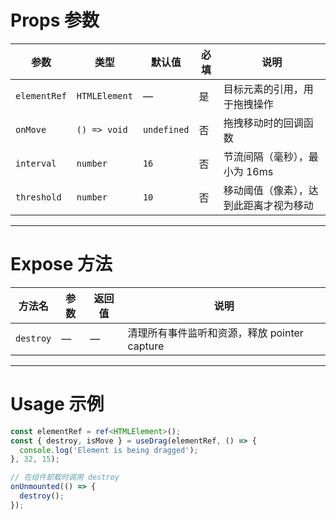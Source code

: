 # Props 参数

| 参数         | 类型                      | 默认值   | 必填 | 说明                     |
|------------|-------------------------|-------|----|------------------------|
| `elementRef` | `HTMLElement`           | —     | 是  | 目标元素的引用，用于拖拽操作       |
| `onMove`     | `() => void`            | `undefined` | 否  | 拖拽移动时的回调函数           |
| `interval`   | `number`                | `16`   | 否  | 节流间隔（毫秒），最小为 16ms    |
| `threshold`  | `number`                | `10`   | 否  | 移动阈值（像素），达到此距离才视为移动 |

---

# Expose 方法

| 方法名       | 参数 | 返回值 | 说明                     |
|-----------|----|-----|------------------------|
| `destroy` | —  | —   | 清理所有事件监听和资源，释放 pointer capture |

---

# Usage 示例

```ts
const elementRef = ref<HTMLElement>();
const { destroy, isMove } = useDrag(elementRef, () => {
  console.log('Element is being dragged');
}, 32, 15);

// 在组件卸载时调用 destroy
onUnmounted(() => {
  destroy();
});
```